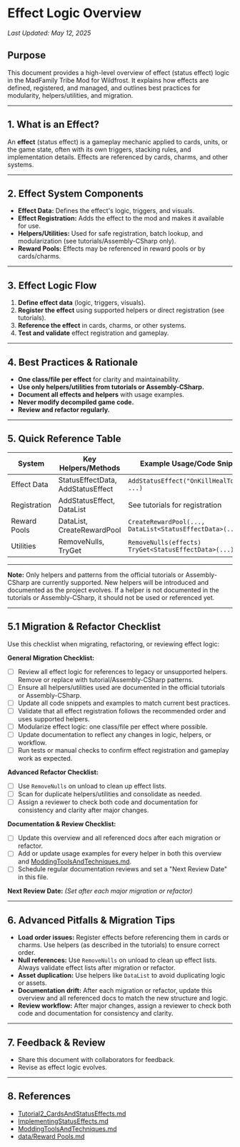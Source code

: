 # Effect Logic Overview

_Last Updated: May 12, 2025_

## Purpose
This document provides a high-level overview of effect (status effect) logic in the MadFamily Tribe Mod for Wildfrost. It explains how effects are defined, registered, and managed, and outlines best practices for modularity, helpers/utilities, and migration.

---

## 1. What is an Effect?
An **effect** (status effect) is a gameplay mechanic applied to cards, units, or the game state, often with its own triggers, stacking rules, and implementation details. Effects are referenced by cards, charms, and other systems.

---

## 2. Effect System Components
- **Effect Data:** Defines the effect's logic, triggers, and visuals.
- **Effect Registration:** Adds the effect to the mod and makes it available for use.
- **Helpers/Utilities:** Used for safe registration, batch lookup, and modularization (see tutorials/Assembly-CSharp only).
- **Reward Pools:** Effects may be referenced in reward pools or by cards/charms.

---

## 3. Effect Logic Flow
1. **Define effect data** (logic, triggers, visuals).
2. **Register the effect** using supported helpers or direct registration (see tutorials).
3. **Reference the effect** in cards, charms, or other systems.
4. **Test and validate** effect registration and gameplay.

---

## 4. Best Practices & Rationale
- **One class/file per effect** for clarity and maintainability.
- **Use only helpers/utilities from tutorials or Assembly-CSharp.**
- **Document all effects and helpers** with usage examples.
- **Never modify decompiled game code.**
- **Review and refactor regularly.**

---

## 5. Quick Reference Table
| System         | Key Helpers/Methods                | Example Usage/Code Snippet                  | Detailed Docs                        |
|----------------|-----------------------------------|---------------------------------------------|--------------------------------------|
| Effect Data    | StatusEffectData, AddStatusEffect | `AddStatusEffect("OnKillHealToSelf", ...)` | Tutorial2, ImplementingStatusEffects |
| Registration   | AddStatusEffect, DataList         | See tutorials for registration              | Tutorial2, ImplementingStatusEffects |
| Reward Pools   | DataList, CreateRewardPool        | `CreateRewardPool(..., DataList<StatusEffectData>(...))` | data/Reward Pools.md           |
| Utilities      | RemoveNulls, TryGet               | `RemoveNulls(effects)`<br>`TryGet<StatusEffectData>(...)` | ModdingToolsAndTechniques.md     |

---

**Note:** Only helpers and patterns from the official tutorials or Assembly-CSharp are currently supported. New helpers will be introduced and documented as the project evolves. If a helper is not documented in the tutorials or Assembly-CSharp, it should not be used or referenced yet.

---

## 5.1 Migration & Refactor Checklist

Use this checklist when migrating, refactoring, or reviewing effect logic:

**General Migration Checklist:**
- [ ] Review all effect logic for references to legacy or unsupported helpers. Remove or replace with tutorial/Assembly-CSharp patterns.
- [ ] Ensure all helpers/utilities used are documented in the official tutorials or Assembly-CSharp.
- [ ] Update all code snippets and examples to match current best practices.
- [ ] Validate that all effect registration follows the recommended order and uses supported helpers.
- [ ] Modularize effect logic: one class/file per effect where possible.
- [ ] Update documentation to reflect any changes in logic, helpers, or workflow.
- [ ] Run tests or manual checks to confirm effect registration and gameplay work as expected.

**Advanced Refactor Checklist:**
- [ ] Use `RemoveNulls` on unload to clean up effect lists.
- [ ] Scan for duplicate helpers/utilities and consolidate as needed.
- [ ] Assign a reviewer to check both code and documentation for consistency and clarity after major changes.

**Documentation & Review Checklist:**
- [ ] Update this overview and all referenced docs after each migration or refactor.
- [ ] Add or update usage examples for every helper in both this overview and [ModdingToolsAndTechniques.md](ModdingToolsAndTechniques.md).
- [ ] Schedule regular documentation reviews and set a "Next Review Date" in this file.

**Next Review Date:** _(Set after each major migration or refactor)_

---

## 6. Advanced Pitfalls & Migration Tips
- **Load order issues:** Register effects before referencing them in cards or charms. Use helpers (as described in the tutorials) to ensure correct order.
- **Null references:** Use `RemoveNulls` on unload to clean up effect lists. Always validate effect lists after migration or refactor.
- **Asset duplication:** Use helpers like `DataList` to avoid duplicating logic or assets.
- **Documentation drift:** After each migration or refactor, update this overview and all referenced docs to match the new structure and logic.
- **Review workflow:** After major changes, assign a reviewer to check both code and documentation for consistency and clarity.

---

## 7. Feedback & Review
- Share this document with collaborators for feedback.
- Revise as effect logic evolves.

---

## 8. References
- [Tutorial2_CardsAndStatusEffects.md](Tutorial2_CardsAndStatusEffects.md)
- [ImplementingStatusEffects.md](ImplementingStatusEffects.md)
- [ModdingToolsAndTechniques.md](ModdingToolsAndTechniques.md)
- [data/Reward Pools.md](data/Reward%20Pools.md)
